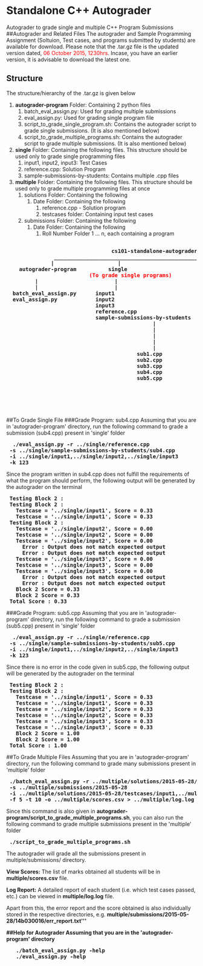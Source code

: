 # Standalone C++ Autograder
Autograder to grade single and multiple C++ Program Submissions
##Autograder and Related Files
The autograder and Sample Programming Assignment (Soltuion, Test cases, and programs submitted by students) are available for download. Please note that the .tar.gz file is the updated version dated, <font color="red">06 October 2015, 1230hrs</font>. Incase, you have an earlier version, it is advisable to download the latest one.


## Structure
The structure/hierarchy of the .tar.gz is given below

<ol>
<li> <b>autograder-program</b> Folder: Containing 2 python files 
<ol>
<li> batch_eval_assign.py: Used for grading multiple submissions
<li> eval_assign.py: Used for grading single program file
<li> script_to_grade_single_program.sh: Contains the autograder script to grade single submissions. (It is also mentioned below)
<li> script_to_grade_multiple_programs.sh: Contains the autograder script to grade multiple submissions. (It is also mentioned below)
</ol>
<li> <b>single</b> Folder: Containing the following files. This structure should be used only to grade single programming files
<ol>
<li>input1, input2, input3: Test Cases
<li>reference.cpp: Solution Program
<li>sample-submissions-by-students: Contains multiple .cpp files
</ol>
<li> <b>multiple</b> Folder: Containing the following files. This structure should be used only to grade multiple programming files at once
<ol>
<li>solutions Folder: Containing the following
<ol>
<li>Date Folder: Containing the following
<ol>
<li>reference.cpp - Solution program
<li>testcases folder: Containing input test cases
</ol>
</ol>
<li>submissions Folder: Containing the following
<ol>
<li>Date Folder: Containing the following
<ol>
<li>Roll Number Folder 1 ... n, each containing a program
</ol>
</ol>
</ol>
</ol>
</ol>

<pre>
<b>
                                 cs101-standalone-autograder-2015-10-06
               ___________________________________________________|___________________________________
              |                    |                                                                  | 
    autograder-program          single                                                           multiple 
                          <font color="red">(To grade single programs)                          (To grade multiple programs - batch) </font>                 
         |                        |                                                _______________|___________                                 
         |                        |                                               |                           |
  batch_eval_assign.py      input1                                            solutions                  submissions      
  eval_assign.py            input2                                                |                           |
                            input3                                           2015-05-28                 2015-05-28
                            reference.cpp                          _______________|                 __________|____________
                            sample-submissions-by-students        |               |                |          |            |
                                              |                   |               |                |          |            |
                                              |                   |               |                |          |            |
                                              |             reference.cpp      testcases         RollNo1    RollNo2  ...  RollNo_n  
                                              |                                   |                |           |            |
                                              |                                   |                |           |            |
                                         sub1.cpp                                 |                |           |            |
                                         sub2.cpp                                 |                |           |            |
                                         sub3.cpp                                 |            sub1.cpp    sub2.cpp   ...  sub_n.cpp
                                         sub4.cpp                                 |   
                                         sub5.cpp                              input1
                                                                               input2
                                                                               input3

</b>

</pre>


##To Grade Single File
###Grade Program: sub4.cpp
Assuming that you are in 'autograder-program' directory, run the following command to grade a submission (sub4.cpp) present in 'single' folder
<pre><b>  ./eval_assign.py -r ../single/reference.cpp 
 -s ../single/sample-submissions-by-students/sub4.cpp 
 -i ../single/input1,../single/input2,../single/input3 
 -k 123
</b></pre>
Since the program written in sub4.cpp does not fulfill the requirements of what the program should perform, the following output will be generated by the autograder on the terminal
<pre><b> Testing Block 2 :
 Testing Block 2 :
   Testcase = '../single/input1', Score = 0.33
   Testcase = '../single/input1', Score = 0.33
 Testing Block 2 :
   Testcase = '../single/input2', Score = 0.00
   Testcase = '../single/input2', Score = 0.00
   Testcase = '../single/input2', Score = 0.00
     Error : Output does not match expected output
     Error : Output does not match expected output
   Testcase = '../single/input3', Score = 0.00
   Testcase = '../single/input3', Score = 0.00
   Testcase = '../single/input3', Score = 0.00
     Error : Output does not match expected output
     Error : Output does not match expected output
   Block 2 Score = 0.33
   Block 2 Score = 0.33
 Total Score : 0.33
</b></pre>

###Grade Program: sub5.cpp
Assuming that you are in 'autograder-program' directory, run the following command to grade a submission (sub5.cpp) present in 'single' folder
<pre><b>  ./eval_assign.py -r ../single/reference.cpp 
 -s ../single/sample-submissions-by-students/sub5.cpp 
 -i ../single/input1,../single/input2,../single/input3 
 -k 123
</b></pre>
Since there is no error in the code given in sub5.cpp, the following output will be generated by the autograder on the terminal 

<pre><b> Testing Block 2 :
 Testing Block 2 :
   Testcase = '../single/input1', Score = 0.33
   Testcase = '../single/input1', Score = 0.33
   Testcase = '../single/input2', Score = 0.33
   Testcase = '../single/input2', Score = 0.33
   Testcase = '../single/input3', Score = 0.33
   Testcase = '../single/input3', Score = 0.33
   Block 2 Score = 1.00
   Block 2 Score = 1.00
 Total Score : 1.00
</b></pre>

##To Grade Multiple Files
Assuming that you are in 'autograder-program' directory, run the following command to grade many submissions present in 'multiple' folder
<pre><b> ./batch_eval_assign.py -r ../multiple/solutions/2015-05-28/reference.cpp
 -s ../multiple/submissions/2015-05-28
 -i ../multiple/solutions/2015-05-28/testcases/input1,../multiple/solutions/2015-05-28/testcases/input2,../multiple/solutions/2015-05-28/testcases/input3
 -f 5 -t 10 -o ../multiple/scores.csv > ../multiple/log.log
</b></pre>
Since this command is also given in <b>autograder-program/script_to_grade_multiple_programs.sh</b>, you can also run the following command to grade multiple submissions present in the 'multiple' folder
<pre><b> ./script_to_grade_multiple_programs.sh
</b></pre>
The autograder will grade all the submissions present in multiple/submissions/ directory. 

<b>View Scores:</b> The list of marks obtained all students will be in <b>multiple/scores.csv</b> file. 

<b>Log Report:</b> A detailed report of each student (i.e. which test cases passed, etc.) can be viewed in <b>multiple/log.log</b> file.

Apart from this, the error report and the score obtained is also individually stored in the respective directories, e.g. <b>multiple/submissions/2015-05-28/14b030016/err_report.txt'''

##Help for Autograder
Assuming that you are in the 'autograder-program' directory
<pre><b>   ./batch_eval_assign.py -help
   ./eval_assign.py -help
</b></pre>
